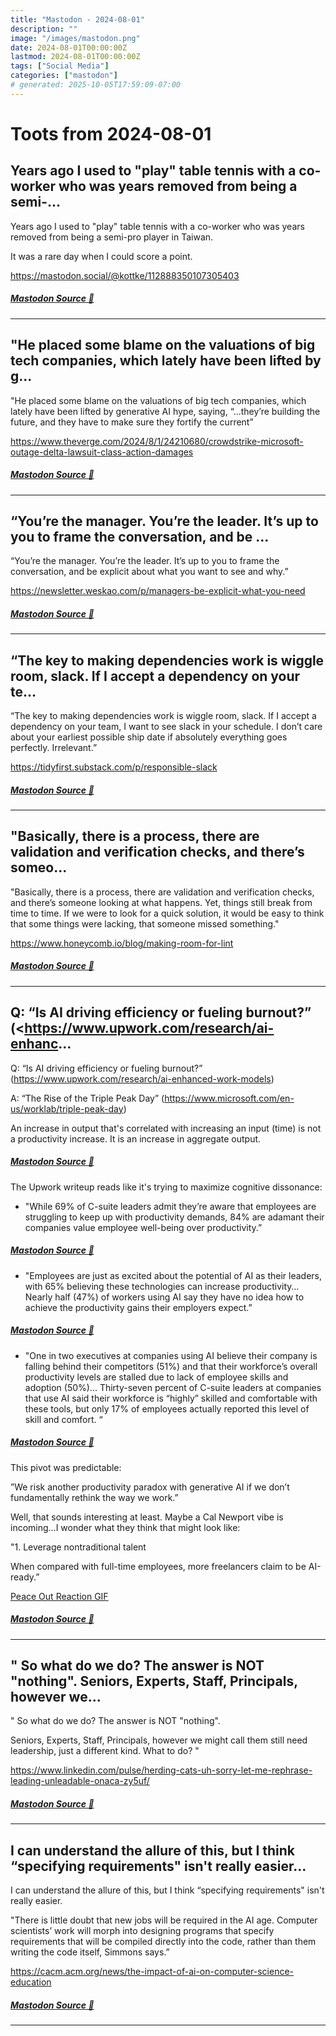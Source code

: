 ```yaml
---
title: "Mastodon - 2024-08-01"
description: ""
image: "/images/mastodon.png"
date: 2024-08-01T00:00:00Z
lastmod: 2024-08-01T00:00:00Z
tags: ["Social Media"]
categories: ["mastodon"]
# generated: 2025-10-05T17:59:09-07:00
---
```


# Toots from 2024-08-01

## Years ago I used to "play" table tennis with a co-worker who was years removed from being a semi-...

Years ago I used to "play" table tennis with a co-worker who was years removed from being a semi-pro player in Taiwan.

It was a rare day when I could score a point.

<https://mastodon.social/@kottke/112888350107305403>

##### [Mastodon Source 🐘](https://hachyderm.io/@mweagle/112888413211232928)

---

## "He placed some blame on the valuations of big tech companies, which lately have been lifted by g...

"He placed some blame on the valuations of big tech companies, which lately have been lifted by generative AI hype, saying, “...they’re building the future, and they have to make sure they fortify the current”

<https://www.theverge.com/2024/8/1/24210680/crowdstrike-microsoft-outage-delta-lawsuit-class-action-damages>

##### [Mastodon Source 🐘](https://hachyderm.io/@mweagle/112888392819240680)

---

## “You’re the manager. You’re the leader. It’s up to you to frame the conversation, and be ...

“You’re the manager. You’re the leader. It’s up to you to frame the conversation, and be explicit about what you want to see and why.”

<https://newsletter.weskao.com/p/managers-be-explicit-what-you-need>

##### [Mastodon Source 🐘](https://hachyderm.io/@mweagle/112885401598633256)

---

## “The key to making dependencies work is wiggle room, slack. If I accept a dependency on your te...

“The key to making dependencies work is wiggle room, slack. If I accept a dependency on your team, I want to see slack in your schedule. I don’t care about your earliest possible ship date if absolutely everything goes perfectly. Irrelevant.”

<https://tidyfirst.substack.com/p/responsible-slack>

##### [Mastodon Source 🐘](https://hachyderm.io/@mweagle/112885385217719652)

---

## "Basically, there is a process, there are validation and verification checks, and there’s someo...

"Basically, there is a process, there are validation and verification checks, and there’s someone looking at what happens. Yet, things still break from time to time. If we were to look for a quick solution, it would be easy to think that some things were lacking, that someone missed something."

<https://www.honeycomb.io/blog/making-room-for-lint>

##### [Mastodon Source 🐘](https://hachyderm.io/@mweagle/112885222789393070)

---

## Q: “Is AI driving efficiency or fueling burnout?” (<https://www.upwork.com/research/ai-enhanc...

Q: “Is AI driving efficiency or fueling burnout?” (<https://www.upwork.com/research/ai-enhanced-work-models>)

A: “The Rise of the Triple Peak Day” (<https://www.microsoft.com/en-us/worklab/triple-peak-day>)

An increase in output that's correlated with increasing an input (time) is not a productivity increase. It is an increase in aggregate output.

##### [Mastodon Source 🐘](https://hachyderm.io/@mweagle/112885151078664003)

The Upwork writeup reads like it's trying to maximize cognitive dissonance:

- "While 69% of C-suite leaders admit they’re aware that employees are struggling to keep up with productivity demands, 84% are adamant their companies value employee well-being over productivity.”

##### [Mastodon Source 🐘](https://hachyderm.io/@mweagle/112885166232481421)

- "Employees are just as excited about the potential of AI as their leaders, with 65% believing these technologies can increase productivity…Nearly half (47%) of workers using AI say they have no idea how to achieve the productivity gains their employers expect.”

##### [Mastodon Source 🐘](https://hachyderm.io/@mweagle/112885166831822194)

- "One in two executives at companies using AI believe their company is falling behind their competitors (51%) and that their workforce’s overall productivity levels are stalled due to lack of employee skills and adoption (50%)... Thirty-seven percent of C-suite leaders at companies that use AI said their workforce is “highly” skilled and comfortable with these tools, but only 17% of employees actually reported this level of skill and comfort. “

##### [Mastodon Source 🐘](https://hachyderm.io/@mweagle/112885171112982674)

This pivot was predictable:

”We risk another productivity paradox with generative AI if we don’t fundamentally rethink the way we work.”

Well, that sounds interesting at least. Maybe a Cal Newport vibe is incoming…I wonder what they think that might look like:

"1. Leverage nontraditional talent

When compared with full-time employees, more freelancers claim to be AI-ready.”

[Peace Out Reaction GIF](/mastodon/media/7a2459a68a0f1e93.mp4)

##### [Mastodon Source 🐘](https://hachyderm.io/@mweagle/112885193033141874)

---

## " So what do we do? The answer is NOT "nothing".  Seniors, Experts, Staff, Principals, however we...

" So what do we do? The answer is NOT "nothing".

Seniors, Experts, Staff, Principals, however we might call them still need leadership, just a different kind. What to do? "

<https://www.linkedin.com/pulse/herding-cats-uh-sorry-let-me-rephrase-leading-unleadable-onaca-zy5uf/>

##### [Mastodon Source 🐘](https://hachyderm.io/@mweagle/112884944893290993)

---

## I can understand the allure of this, but I  think “specifying requirements" isn't really easier...

I can understand the allure of this, but I  think “specifying requirements" isn't really easier.

"There is little doubt that new jobs will be required in the AI age. Computer scientists’ work will morph into designing programs that specify requirements that will be compiled directly into the code, rather than them writing the code itself, Simmons says.”

<https://cacm.acm.org/news/the-impact-of-ai-on-computer-science-education>

##### [Mastodon Source 🐘](https://hachyderm.io/@mweagle/112884927777054718)

---

